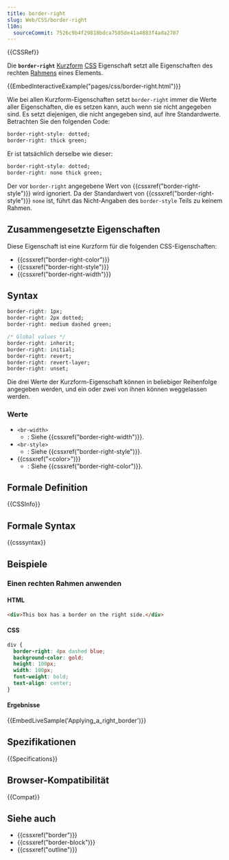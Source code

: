 ```yaml
---
title: border-right
slug: Web/CSS/border-right
l10n:
  sourceCommit: 7526c9b4f29818bdca7505de41a4883f4ada2707
---
```


{{CSSRef}}

Die **`border-right`** [Kurzform](/de/docs/Web/CSS/CSS_cascade/Shorthand_properties) [CSS](/de/docs/Web/CSS) Eigenschaft setzt alle Eigenschaften des rechten [Rahmens](/de/docs/Web/CSS/border) eines Elements.

{{EmbedInteractiveExample("pages/css/border-right.html")}}

Wie bei allen Kurzform-Eigenschaften setzt `border-right` immer die Werte aller Eigenschaften, die es setzen kann, auch wenn sie nicht angegeben sind. Es setzt diejenigen, die nicht angegeben sind, auf ihre Standardwerte. Betrachten Sie den folgenden Code:

```css
border-right-style: dotted;
border-right: thick green;
```

Er ist tatsächlich derselbe wie dieser:

```css
border-right-style: dotted;
border-right: none thick green;
```

Der vor `border-right` angegebene Wert von {{cssxref("border-right-style")}} wird ignoriert. Da der Standardwert von {{cssxref("border-right-style")}} `none` ist, führt das Nicht-Angaben des `border-style` Teils zu keinem Rahmen.

## Zusammengesetzte Eigenschaften

Diese Eigenschaft ist eine Kurzform für die folgenden CSS-Eigenschaften:

- {{cssxref("border-right-color")}}
- {{cssxref("border-right-style")}}
- {{cssxref("border-right-width")}}

## Syntax

```css
border-right: 1px;
border-right: 2px dotted;
border-right: medium dashed green;

/* Global values */
border-right: inherit;
border-right: initial;
border-right: revert;
border-right: revert-layer;
border-right: unset;
```

Die drei Werte der Kurzform-Eigenschaft können in beliebiger Reihenfolge angegeben werden, und ein oder zwei von ihnen können weggelassen werden.

### Werte

- `<br-width>`
  - : Siehe {{cssxref("border-right-width")}}.
- `<br-style>`
  - : Siehe {{cssxref("border-right-style")}}.
- {{cssxref("&lt;color&gt;")}}
  - : Siehe {{cssxref("border-right-color")}}.

## Formale Definition

{{CSSInfo}}

## Formale Syntax

{{csssyntax}}

## Beispiele

### Einen rechten Rahmen anwenden

#### HTML

```html
<div>This box has a border on the right side.</div>
```

#### CSS

```css
div {
  border-right: 4px dashed blue;
  background-color: gold;
  height: 100px;
  width: 100px;
  font-weight: bold;
  text-align: center;
}
```

#### Ergebnisse

{{EmbedLiveSample('Applying_a_right_border')}}

## Spezifikationen

{{Specifications}}

## Browser-Kompatibilität

{{Compat}}

## Siehe auch

- {{cssxref("border")}}
- {{cssxref("border-block")}}
- {{cssxref("outline")}}
